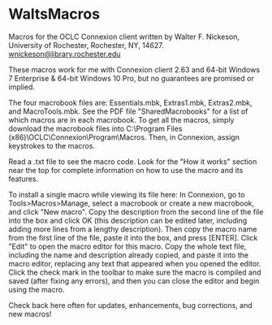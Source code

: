 # WaltsMacros
Macros for the OCLC Connexion client written by Walter F. Nickeson, University of Rochester, Rochester, NY, 14627.
wnickeson@library.rochester.edu

These macros work for me with Connexion client 2.63 and 64-bit Windows 7 Enterprise & 64-bit Windows 10 Pro, but no guarantees are promised or implied.

The four macrobook files are: Essentials.mbk, Extras1.mbk, Extras2.mbk, and MacroTools.mbk. See the PDF file "SharedMacrobooks" for a list of which macros are in each macrobook. To get all the macros, simply download the macrobook files into C:\Program Files (x86)\OCLC\Connexion\Program\Macros. Then, in Connexion, assign keystrokes to the macros.

Read a .txt file to see the macro code. Look for the "How it works" section near the top for complete information on how to use the macro and its features.

To install a single macro while viewing its file here: In Connexion, go to Tools>Macros>Manage, select a macrobook or create a new macrobook, and click "New macro". Copy the description from the second line of the file into the box and click OK (this description can be edited later, including adding more lines from a lengthy description). Then copy the macro name from the first line of the file, paste it into the box, and press [ENTER]. Click "Edit" to open the macro editor for this macro. Copy the whole text file, including the name and description already copied, and paste it into the macro editor, replacing any text that appeared when you opened the editor. Click the check mark in the toolbar to make sure the macro is compiled and saved (after fixing any errors), and then you can close the editor and begin using the macro.

Check back here often for updates, enhancements, bug corrections, and new macros!
